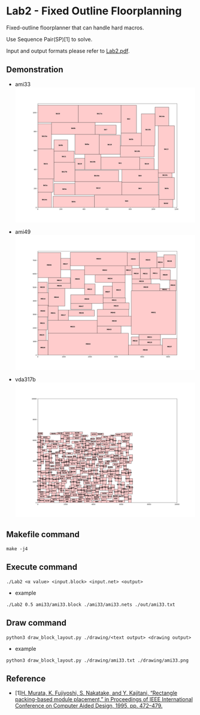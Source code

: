 # Lab2 - Fixed Outline Floorplanning
Fixed-outline floorplanner that can
handle hard macros.

Use Sequence Pair(SP)[1] to solve.

Input and output formats please refer to [Lab2.pdf](./Lab2.pdf).
## Demonstration
* ami33
![](./drawing/ami33.png)

* ami49
![](./drawing/ami49.png)

* vda317b
![](./drawing/vda317b.png)

## Makefile command
```
make -j4
```

## Execute command
```
./Lab2 <α value> <input.block> <input.net> <output> 
```
* example
```
./Lab2 0.5 ami33/ami33.block ./ami33/ami33.nets ./out/ami33.txt
```
## Draw command
```
python3 draw_block_layout.py ./drawing/<text output> <drawing output>
```
* example
```
python3 draw_block_layout.py ./drawing/ami33.txt ./drawing/ami33.png 
```
## Reference 
* \[1\][H. Murata, K. Fujiyoshi, S. Nakatake, and Y. Kajitani, “Rectangle packing-based module placement,” in Proceedings of IEEE International Conference on Computer Aided Design, 1995, pp. 472–479.](https://ieeexplore.ieee.org/document/480159)